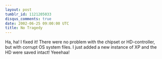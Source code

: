 ```yaml
---
layout: post
tumblr_id: 1121205033
disqus_comments: true
date: 2002-06-25 09:00:00 UTC
title: No Tragedy
---
```


Ha, ha! I fixed it! There were no problem with the chipset or HD-controller, but with corrupt OS system files. I just added a new instance of XP and the HD were saved intact! Yeeehaa!
